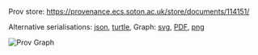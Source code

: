 
Prov store: https://provenance.ecs.soton.ac.uk/store/documents/114151/

Alternative serialisations: [json](https://provenance.ecs.soton.ac.uk/store/documents/114151.json), [turtle](https://provenance.ecs.soton.ac.uk/store/documents/114151.ttl),
Graph: [svg](https://provenance.ecs.soton.ac.uk/store/documents/114151.svg), [PDF](https://provenance.ecs.soton.ac.uk/store/documents/114151.pdf), [png](https://provenance.ecs.soton.ac.uk/store/documents/114151.png)

![Prov Graph](https://provenance.ecs.soton.ac.uk/store/documents/114151.png)

        